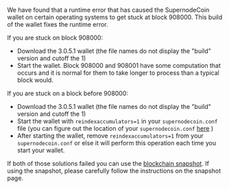 We have found that a runtime error that has caused the SupernodeCoin wallet on certain operating systems to get stuck at block 908000. This build of the wallet fixes the runtime error.

If you are stuck on block 908000:
- Download the 3.0.5.1 wallet (the file names do not display the "build" version and cutoff the 1)
- Start the wallet. Block 908000 and 908001 have some computation that occurs and it is normal for them to take longer to process than a typical block would.

If you are stuck on a block before 908000:
- Download the 3.0.5.1 wallet (the file names do not display the "build" version and cutoff the 1)
- Start the wallet with `reindexaccumulators=1` in your `supernodecoin.conf` file (you can figure out the location of your `supernodecoin.conf` [here](https://supernodecoin.freshdesk.com/support/solutions/articles/30000004664-where-are-my-wallet-dat-blockchain-and-configuration-conf-files-located-) )
- After starting the wallet, remove `reindexaccumulators=1` from your `supernodecoin.conf` or else it will perform this operation each time you start your wallet.

If both of those solutions failed you can use the [blockchain snapshot](http://178.254.23.111/~pub/SupernodeCoin/Daily-Snapshots-Html/SupernodeCoin-Daily-Snapshots.html). If using the snapshot, please carefully follow the instructions on the snapshot page.
